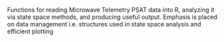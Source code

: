 Functions for reading Microwave Telemetry PSAT data into R,  analyzing it via state space methods,  and producing useful output. Emphasis is placed on data management i.e. structures used in state space analysis and efficient plotting